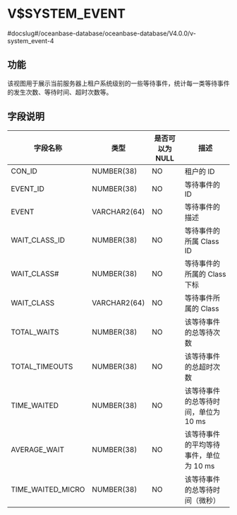 V$SYSTEM_EVENT 
===================================
#docslug#/oceanbase-database/oceanbase-database/V4.0.0/v-system_event-4


**功能** 
---------------------------

该视图用于展示当前服务器上租户系统级别的一些等待事件，统计每一类等待事件的发生次数、等待时间、超时次数等。

**字段说明** 
-----------------------------



|     **字段名称**      |    **类型**    | **是否可以为 NULL** |         **描述**         |
|-------------------|--------------|----------------|------------------------|
| CON_ID            | NUMBER(38)   | NO             | 租户的 ID                 |
| EVENT_ID          | NUMBER(38)   | NO             | 等待事件的 ID               |
| EVENT             | VARCHAR2(64) | NO             | 等待事件的描述                |
| WAIT_CLASS_ID     | NUMBER(38)   | NO             | 等待事件的所属 Class ID       |
| WAIT_CLASS#       | NUMBER(38)   | NO             | 等待事件的所属的 Class 下标      |
| WAIT_CLASS        | VARCHAR2(64) | NO             | 等待事件所属的 Class          |
| TOTAL_WAITS       | NUMBER(38)   | NO             | 该等待事件的总等待次数            |
| TOTAL_TIMEOUTS    | NUMBER(38)   | NO             | 该等待事件的总超时次数            |
| TIME_WAITED       | NUMBER(38)   | NO             | 该等待事件的总等待时间，单位为 10 ms  |
| AVERAGE_WAIT      | NUMBER(38)   | NO             | 该等待事件的平均等待事件，单位为 10 ms |
| TIME_WAITED_MICRO | NUMBER(38)   | NO             | 该等待事件的总等待时间（微秒）        |



